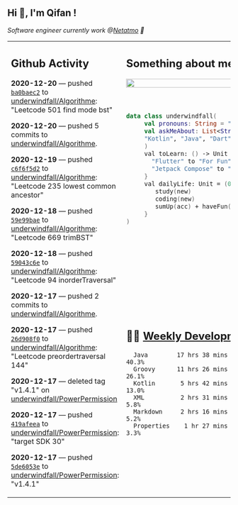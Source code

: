 <h2> Hi 👋, I'm Qifan ! </h2>
<p><em>Software engineer currently work @<a href="https://www.netatmo.com">Netatmo</a> 🔭
</em></p>
<table><tr><td valign="top" rowspan="2">

 ## Github Activity
 <!-- githubActivity starts -->
  **2020-12-20** — pushed [`ba0baec2`](https://api.github.com/repos/underwindfall/Algorithme/commits/ba0baec2367402902a023e83689f47879cf95878) to [underwindfall/Algorithme](https://api.github.com/repos/underwindfall/Algorithme): "Leetcode 501 find mode bst"

  **2020-12-20** — pushed 5 commits to [underwindfall/Algorithme](https://api.github.com/repos/underwindfall/Algorithme).

  **2020-12-19** — pushed [`c6f6f5d2`](https://api.github.com/repos/underwindfall/Algorithme/commits/c6f6f5d20552da942c7692b2baa43129c20e976b) to [underwindfall/Algorithme](https://api.github.com/repos/underwindfall/Algorithme): "Leetcode 235 lowest common ancestor"

  **2020-12-18** — pushed [`59e99bae`](https://api.github.com/repos/underwindfall/Algorithme/commits/59e99bae950745bdfbccc2be305115bcf00c0bca) to [underwindfall/Algorithme](https://api.github.com/repos/underwindfall/Algorithme): "Leetcode 669 trimBST"

  **2020-12-18** — pushed [`59043c6e`](https://api.github.com/repos/underwindfall/Algorithme/commits/59043c6ee21aafc0b69ef9835f4d219f91013ff5) to [underwindfall/Algorithme](https://api.github.com/repos/underwindfall/Algorithme): "Leetcode 94  inorderTraversal"

  **2020-12-17** — pushed 2 commits to [underwindfall/Algorithme](https://api.github.com/repos/underwindfall/Algorithme).

  **2020-12-17** — pushed [`26d908f0`](https://api.github.com/repos/underwindfall/Algorithme/commits/26d908f080a0e4c21c97bd3ae99ae7d000085f33) to [underwindfall/Algorithme](https://api.github.com/repos/underwindfall/Algorithme): "Leetcode preordertraversal 144"

  **2020-12-17** — deleted tag "v1.4.1" on [underwindfall/PowerPermission](https://api.github.com/repos/underwindfall/PowerPermission)

  **2020-12-17** — pushed [`419afeea`](https://api.github.com/repos/underwindfall/PowerPermission/commits/419afeeadc9ee0d68054a1c49459e43032e92c12) to [underwindfall/PowerPermission](https://api.github.com/repos/underwindfall/PowerPermission): "target SDK 30"

  **2020-12-17** — pushed [`5de6053e`](https://api.github.com/repos/underwindfall/PowerPermission/commits/5de6053e6602c4a5ad0ae28ba953e7d8cf723a1c) to [underwindfall/PowerPermission](https://api.github.com/repos/underwindfall/PowerPermission): "v1.4.1"
 <!-- githubActivity ends -->
 </td><td valign="top">

 ## Something about me
 <!-- profile starts -->
 <a href="https://github.com/underwindfall" width="100%">
  <img src="https://github-readme-stats.vercel.app/api?username=underwindfall&show_icons=true&count_private=true&theme=graywhite" width="100%"/>
 </a>
 <br/>
 <br/>
 <br/>
 
 ```kotlin
 data class underwindfall(
      val pronouns: String = "he|him",
      val askMeAbout: List<String> = listOf(
      "Kotlin", "Java", "Dart","Javascript", "Typescript"
      )
      val toLearn: () -> Unit = {
        "Flutter" to "For Fun",
        "Jetpack Compose" to "Future"
      }
      val dailyLife: Unit = (0..end).reduce { acc, new ->	
         study(new)	
         coding(new)	
         sumUp(acc) + haveFun(new)	
      }
 )
 ```
 <!-- profile ends -->
 </td></tr><tr><td valign="top">

 ## 🏊‍♂️ <a href="https://gist.github.com/underwindfall/377ee88ba1fabd1e93516e48ca9c61eb" target="_blank">Weekly Development Breakdown</a>
  <!-- codeTime starts -->
  ```text
    Java        17 hrs 38 mins  █████████████░░░░░░░░░░░  40.3%
    Groovy      11 hrs 26 mins  █████████░░░░░░░░░░░░░░░  26.1%
    Kotlin       5 hrs 42 mins  ██████░░░░░░░░░░░░░░░░░░  13.0%
    XML          2 hrs 31 mins  ████░░░░░░░░░░░░░░░░░░░░   5.8%
    Markdown     2 hrs 16 mins  ████░░░░░░░░░░░░░░░░░░░░   5.2%
    Properties    1 hr 27 mins  ████░░░░░░░░░░░░░░░░░░░░   3.3%
  ```
  <!-- codeTime starts -->
  </td></tr></table>